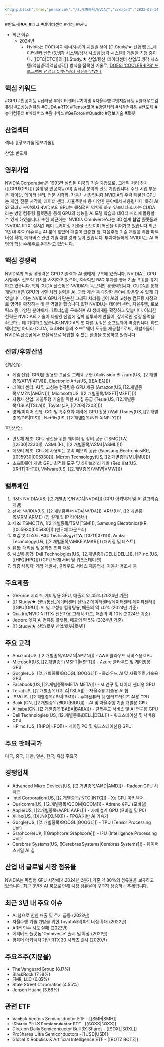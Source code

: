 ```yaml
---
{"dg-publish":true,"permalink":"/2.개별종목/NVDA/","created":"2023-07-14T09:44:57.206+09:00","updated":"2025-06-03T20:06:00.433+09:00"}
---
```


#반도체 #AI #테크 #데이터센터 #게임 #GPU 



- 최근 이슈
	- 2024년
		- Nvidia는 DOE(미국 에너지부)의 지원을 받아 [[1.Study/★ 산업/통신_데이터센터 산업/3.냉각 시스템/냉각 시스템\|냉각 시스템]] 개발을 진행 중이다. [[DTC\|DTC]]와 [[1.Study/★ 산업/통신_데이터센터 산업/3.냉각 시스템/액침냉각\|액침냉각]] 방식을 접목한 기술로, [DOE의 ‘COOLERHIPS’ 프로그램에 선정돼 5백만달러 지원을 받았다.](2.26_%20AI%20뜨거울수록%20좋아.pdf#page=26&selection=42,0,95,1&color=yellow)


## 핵심 키워드

#GPU #인공지능 #딥러닝 #데이터센터 #게이밍 #자율주행 #엣지컴퓨팅 #클라우드컴퓨팅 #고성능컴퓨팅 #CUDA #RTX #Tensor코어 #병렬처리 #시각컴퓨팅 #반도체 #슈퍼컴퓨터 #메타버스 #옴니버스 #GeForce #Quadro #정보기술 #로봇 

## 산업섹터

섹터: [[정보기술\|정보기술]]

산업: 반도체

## 영위사업

NVIDIA Corporation은 1993년 설립된 미국의 기술 기업으로, 그래픽 처리 장치([[GPU\|GPU]]) 설계 및 인공지능(AI) 컴퓨팅 분야의 선도 기업입니다. 주요 사업 부문은 게이밍, 데이터 센터, 전문 시각화, 자동차 시장입니다.NVIDIA의 주력 제품인 GPU는 게임, 전문 시각화, 데이터 센터, 자율주행차 등 다양한 분야에서 사용됩니다. 특히 AI와 딥러닝 분야에서 NVIDIA의 GPU는 핵심적인 역할을 하고 있습니다.회사는 CUDA라는 병렬 컴퓨팅 플랫폼을 통해 GPU의 성능을 AI 모델 학습과 데이터 처리에 활용할 수 있게 하였습니다. 또한 최근에는 'NVIDIA Omniverse'라는 3D 설계 협업 플랫폼과 'NVIDIA RTX' 실시간 레이 트레이싱 기술을 선보이며 혁신을 이어가고 있습니다.최근 1년 내 주요 이슈로는 AI 붐에 힘입어 매출이 급증한 점, 자율주행 기술 개발을 위한 파트너십 확대, 메타버스 관련 기술 개발 강화 등이 있습니다. 투자자들에게 NVIDIA는 AI 혁명의 핵심 수혜주로 주목받고 있습니다.

## 핵심 경쟁력

NVIDIA의 핵심 경쟁력은 GPU 기술력과 AI 생태계 구축에 있습니다. NVIDIA는 GPU 시장에서 선도적 위치를 차지하고 있으며, 지속적인 R&D 투자를 통해 기술 우위를 유지하고 있습니다.특히 CUDA 플랫폼은 NVIDIA의 독보적인 경쟁력입니다. CUDA를 통해 개발자들은 GPU의 병렬 처리 능력을 AI, 과학 계산 등 다양한 분야에 활용할 수 있게 되었습니다. 이는 NVIDIA GPU가 단순한 그래픽 처리를 넘어 AI와 고성능 컴퓨팅 시장으로 영역을 확장하는 데 큰 역할을 했습니다.또한 NVIDIA는 데이터 센터, 자율주행, 로보틱스 등 다양한 분야에서 파트너십을 구축하며 AI 생태계를 확장하고 있습니다. 이러한 전략은 NVIDIA의 기술이 다양한 산업에 깊이 침투하게 만들어, 장기적인 성장 동력을 확보하는 데 기여하고 있습니다.NVIDIA의 또 다른 강점은 소프트웨어 역량입니다. 하드웨어뿐만 아니라 CUDA, cuDNN 등의 소프트웨어 도구를 제공함으로써, 개발자들이 NVIDIA 플랫폼에서 효율적으로 작업할 수 있는 환경을 조성하고 있습니다.

## 전방/후방산업

전방산업:

- 게임 산업: GPU를 활용한 고품질 그래픽 구현 (Activision Blizzard(US, [[2.개별종목/ATVI\|ATVI]]), Electronic Arts(US, [[EA\|EA]]))
- 데이터 센터: AI 및 고성능 컴퓨팅용 GPU 제공 (Amazon(US, [[2.개별종목/AMZN\|AMZN]]), Microsoft(US, [[2.개별종목/MSFT\|MSFT]]))
- 자동차 산업: 자율주행 기술을 위한 AI 칩 공급 (Tesla(US, [[2.개별종목/TSLA\|TSLA]]), Toyota(JP, [[7203\|7203]]))
- 영화/미디어 산업: CGI 및 특수효과 제작에 GPU 활용 (Walt Disney(US, [[2.개별종목/DIS\|DIS]]), Netflix(US, [[2.개별종목/NFLX\|NFLX]]))

후방산업:

- 반도체 제조: GPU 생산을 위한 웨이퍼 및 장비 공급 (TSMC(TW, [[2330\|2330]]), ASML(NL, [[2.개별종목/ASML\|ASML]]))
- 메모리 제조: GPU에 사용되는 고속 메모리 공급 (Samsung Electronics(KR, [[005930\|005930]]), Micron Technology(US, [[2.개별종목/MU\|MU]]))
- 소프트웨어 개발: GPU 최적화 도구 및 라이브러리 개발 (Red Hat(US, [[RHT\|RHT]]), VMware(US, [[2.개별종목/VMW\|VMW]]))

## 밸류체인

1. R&D: NVIDIA(US, [[2.개별종목/NVDA\|NVDA]]) (GPU 아키텍처 및 AI 알고리즘 개발)
2. 설계: NVIDIA(US, [[2.개별종목/NVDA\|NVDA]]), ARM(UK, [[2.개별종목/ARM\|ARM]]) (칩 설계 및 IP 라이선싱)
3. 제조: TSMC(TW, [[2.개별종목/TSM\|TSM]]), Samsung Electronics(KR, [[005930\|005930]]) (반도체 파운드리)
4. 조립 및 테스트: ASE Technology(TW, [[3711\|3711]]), Amkor Technology(US, [[2.개별종목/AMKR\|AMKR]]) (패키징 및 테스트)
5. 유통: 대리점 및 온라인 판매 채널
6. 시스템 통합: Dell Technologies(US, [[2.개별종목/DELL\|DELL]]), HP Inc.(US, [[HPQ\|HPQ]]) (GPU 탑재 서버 및 워크스테이션)
7. 최종 사용자: 게임 개발사, 클라우드 서비스 제공업체, 자동차 제조사 등

## 주요제품

- GeForce 시리즈: 게이밍용 GPU, 매출의 약 45% (2024년 기준)
- [[1.Study/★ 산업/통신_데이터센터 산업/2.데이터센터/데이터센터\|데이터센터]] [[GPU\|GPU]]: AI 및 고성능 컴퓨팅용, 매출의 약 40% (2024년 기준)
- Quadro/NVIDIA RTX: 전문가용 그래픽 카드, 매출의 약 10% (2024년 기준)
- Jetson: 엣지 AI 컴퓨팅 플랫폼, 매출의 약 5% (2024년 기준)
- [[1.Study/★ 산업/로봇 산업/로봇\|로봇]]

## 주요 고객

- Amazon(US, [[2.개별종목/AMZN\|AMZN]]) - AWS 클라우드 서비스용 GPU
- Microsoft(US, [[2.개별종목/MSFT\|MSFT]]) - Azure 클라우드 및 게이밍용 GPU
- Google(US, [[2.개별종목/GOOGL\|GOOGL]]) - 클라우드 AI 및 자율주행 기술용 GPU
- Facebook(US, [[2.개별종목/META\|META]]) - AI 연구 및 데이터 센터용 GPU
- Tesla(US, [[2.개별종목/TSLA\|TSLA]]) - 자율주행 기술용 AI 칩
- IBM(US, [[2.개별종목/IBM\|IBM]]) - 슈퍼컴퓨터 및 엔터프라이즈 AI용 GPU
- Baidu(CN, [[2.개별종목/BIDU\|BIDU]]) - AI 및 자율주행 기술 개발용 GPU
- Alibaba(CN, [[2.개별종목/BABA\|BABA]]) - 클라우드 서비스 및 AI 연구용 GPU
- Dell Technologies(US, [[2.개별종목/DELL\|DELL]]) - 워크스테이션 및 서버용 GPU
- HP Inc.(US, [[HPQ\|HPQ]]) - 게이밍 PC 및 워크스테이션용 GPU

## 주요 판매국가

미국, 중국, 대만, 일본, 한국, 유럽 주요국

## 경쟁업체

- Advanced Micro Devices(US, [[2.개별종목/AMD\|AMD]]) - Radeon GPU 시리즈
- Intel Corporation(US, [[2.개별종목/INTC\|INTC]]) - Xe GPU 아키텍처
- Qualcomm(US, [[2.개별종목/QCOM\|QCOM]]) - Adreno GPU (모바일)
- Apple(US, [[2.개별종목/AAPL\|AAPL]]) - 자체 설계 GPU (모바일 및 PC)
- Xilinx(US, [[XLNX\|XLNX]]) - FPGA 기반 AI 가속기
- Google(US, [[2.개별종목/GOOGL\|GOOGL]]) - TPU (Tensor Processing Unit)
- Graphcore(UK, [[Graphcore\|Graphcore]]) - IPU (Intelligence Processing Unit)
- Cerebras Systems(US, [[Cerebras Systems\|Cerebras Systems]]) - 웨이퍼 스케일 AI 칩

## 산업 내 글로벌 시장 점유율

NVIDIA는 독립형 GPU 시장에서 2024년 2분기 기준 약 80%의 점유율을 보유하고 있습니다. 최근 3년간 AI 붐으로 인해 시장 점유율이 꾸준히 상승하는 추세입니다.

## 최근 3년 내 주요 이슈

- AI 붐으로 인한 매출 및 주가 급등 (2023년)
- 자율주행 기술 개발을 위한 Toyota와의 파트너십 확대 (2022년)
- ARM 인수 시도 실패 (2022년)
- 메타버스 플랫폼 'Omniverse' 출시 및 확장 (2021년)
- 암페어 아키텍처 기반 RTX 30 시리즈 출시 (2020년)

## 주요주주(지분율)

- The Vanguard Group (8.17%)
- BlackRock (7.38%)
- FMR, LLC (6.05%)
- State Street Corporation (4.55%)
- Jensen Huang (3.68%)

## 관련 ETF

- VanEck Vectors Semiconductor ETF - [[SMH\|SMH]]
- iShares PHLX Semiconductor ETF - [[SOXX\|SOXX]]
- Direxion Daily Semiconductor Bull 3X Shares - [[SOXL\|SOXL]]
- ProShares Ultra Semiconductors - [[USD\|USD]]
- Global X Robotics & Artificial Intelligence ETF - [[BOTZ\|BOTZ]]
